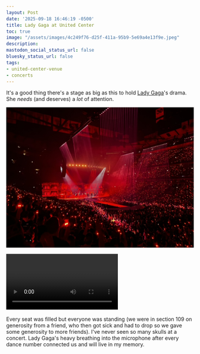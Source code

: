 ```yaml
---
layout: Post
date: '2025-09-18 16:46:19 -0500'
title: Lady Gaga at United Center
toc: true
image: "/assets/images/4c249f76-d25f-411a-95b9-5e69a4e13f9e.jpeg"
description:
mastodon_social_status_url: false
bluesky_status_url: false
tags:
- united-center-venue
- concerts
---
```



It's a good thing there's a stage as big as this to hold [Lady Gaga](https://www.ladygaga.com/us-en/)'s drama. She _needs_ (and deserves) a _lot_ of attention.

![Lady Gaga at The Mayhem Ball](/assets/images/4c249f76-d25f-411a-95b9-5e69a4e13f9e.jpeg)

<video controls src="/assets/videos/a4728c49-dec6-496f-ade6-0c71e184211d.mov"></video>

Every seat was filled but everyone was standing (we were in section 109 on generosity from a friend, who then got sick and had to drop so we gave some generosity to more friends). I've never seen so many skulls at a concert. Lady Gaga's heavy breathing into the microphone after every dance number connected us and will live in my memory.
